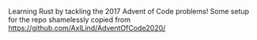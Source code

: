 Learning Rust by tackling the 2017 Advent of Code problems!
Some setup for the repo shamelessly copied from https://github.com/AxlLind/AdventOfCode2020/
